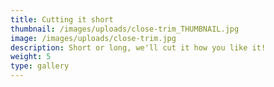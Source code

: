 ```yaml
---
title: Cutting it short
thumbnail: /images/uploads/close-trim_THUMBNAIL.jpg
image: /images/uploads/close-trim.jpg
description: Short or long, we'll cut it how you like it!
weight: 5
type: gallery
---
```



